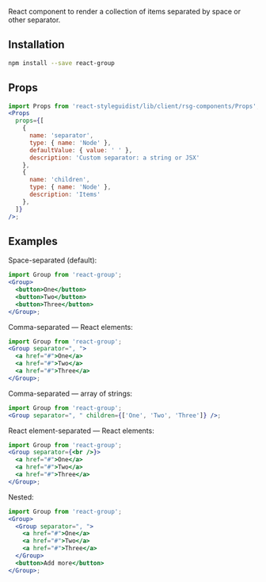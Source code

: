 React component to render a collection of items separated by space or other separator.

## Installation

```bash
npm install --save react-group
```

## Props

```jsx noeditor
import Props from 'react-styleguidist/lib/client/rsg-components/Props';
<Props
  props={[
    {
      name: 'separator',
      type: { name: 'Node' },
      defaultValue: { value: ' ' },
      description: 'Custom separator: a string or JSX'
    },
    {
      name: 'children',
      type: { name: 'Node' },
      description: 'Items'
    },
  ]}
/>;
```

## Examples

Space-separated (default):

```jsx
import Group from 'react-group';
<Group>
  <button>One</button>
  <button>Two</button>
  <button>Three</button>
</Group>;
```

Comma-separated — React elements:

```jsx
import Group from 'react-group';
<Group separator=", ">
  <a href="#">One</a>
  <a href="#">Two</a>
  <a href="#">Three</a>
</Group>;
```

Comma-separated — array of strings:

```jsx
import Group from 'react-group';
<Group separator=", " children={['One', 'Two', 'Three']} />;
```

React element-separated — React elements:

```jsx
import Group from 'react-group';
<Group separator={<br />}>
  <a href="#">One</a>
  <a href="#">Two</a>
  <a href="#">Three</a>
</Group>;
```

Nested:

```jsx
import Group from 'react-group';
<Group>
  <Group separator=", ">
    <a href="#">One</a>
    <a href="#">Two</a>
    <a href="#">Three</a>
  </Group>
  <button>Add more</button>
</Group>;
```
